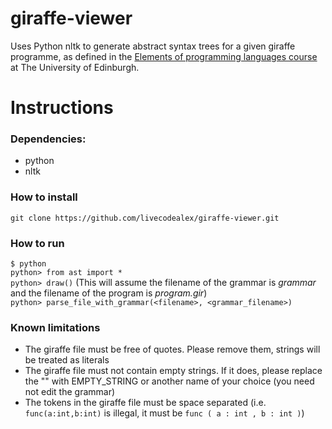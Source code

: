 # giraffe-viewer

Uses Python nltk to generate abstract syntax trees for a given giraffe programme, as defined in the [Elements of programming languages course](https://www.inf.ed.ac.uk/teaching/courses/epl/) at The University of Edinburgh.

# Instructions

### Dependencies:
- python
- nltk

### How to install
`git clone https://github.com/livecodealex/giraffe-viewer.git`<br />

### How to run
`$ python`<br />
`python> from ast import *` <br />
`python> draw()` (This will assume the filename of the grammar is *grammar* and the filename of the program is *program.gir*) <br />
`python> parse_file_with_grammar(<filename>, <grammar_filename>)`<br />

### Known limitations
- The giraffe file must be free of quotes. Please remove them, strings will be treated as literals
- The giraffe file must not contain empty strings. If it does, please replace the "" with EMPTY_STRING or another name of your choice (you need not edit the grammar)
- The tokens in the giraffe file must be space separated (i.e. `func(a:int,b:int)` is illegal, it must be `func ( a : int , b : int )`)

